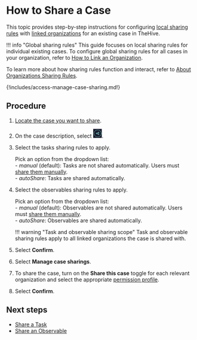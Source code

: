 # How to Share a Case

This topic provides step-by-step instructions for configuring [local sharing rules](../../../administration/organizations/about-organizations-sharing-rules.md#local-sharing-rules) with [linked organizations](../../../administration/organizations/link-an-organization.md) for an existing case in TheHive.

!!! info "Global sharing rules"
    This guide focuses on local sharing rules for individual existing cases. To configure global sharing rules for all cases in your organization, refer to [How to Link an Organization](../../../administration/organizations/link-an-organization.md).

To learn more about how sharing rules function and interact, refer to [About Organizations Sharing Rules](../../../administration/organizations/about-organizations-sharing-rules.md).

{!includes/access-manage-case-sharing.md!}

## Procedure

1. [Locate the case you want to share](../../analyst-corner/cases/search-for-cases/find-a-case.md).

2. On the case description, select ![Sharing button](../../../images/user-guides/analyst-corner/cases/sharing-button.png).

3. Select the tasks sharing rules to apply.

    Pick an option from the dropdown list:  
            - *manual* (default): Tasks are not shared automatically. Users must [share them manually](../tasks/share-a-task.md).  
            - *autoShare*: Tasks are shared automatically.

4. Select the observables sharing rules to apply.

    Pick an option from the dropdown list:  
            - *manual* (default): Observables are not shared automatically. Users must [share them manually](../cases/share-an-observable.md).  
            - *autoShare*: Observables are shared automatically.

    !!! warning "Task and observable sharing scope"
        Task and observable sharing rules apply to all linked organizations the case is shared with.

5. Select **Confirm**.

6. Select **Manage case sharings**.

7. To share the case, turn on the **Share this case** toggle for each relevant organization and select the appropriate [permission profile](../../../administration/profiles.md).

8. Select **Confirm**.

## Next steps

* [Share a Task](../tasks/share-a-task.md)
* [Share an Observable](share-an-observable.md)
